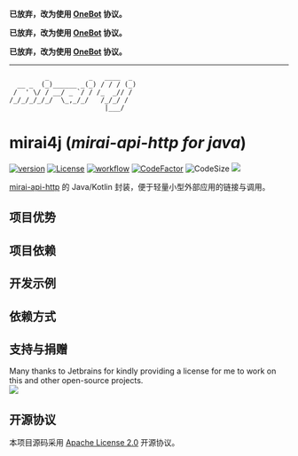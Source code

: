 
**已放弃，改为使用 [OneBot](https://onebot.dev/) 协议。**

**已放弃，改为使用 [OneBot](https://onebot.dev/) 协议。**

**已放弃，改为使用 [OneBot](https://onebot.dev/) 协议。**

___

```text
         _          _   ____  _ 
  __ _  (_)______ _(_) / / / (_)
 /  ' \/ / __/ _ `/ / /_  _// / 
/_/_/_/_/_/  \_,_/_/   /_/_/ /  
                        |___/   
```
# mirai4j (_mirai-api-http for java_)
[![version](https://img.shields.io/github/v/release/CarmJos/mirai4j)](https://github.com/CarmJos/mirai4j/releases)
[![License](https://img.shields.io/github/license/CarmJos/mirai4j)](https://opensource.org/licenses/MIT)
[![workflow](https://github.com/CarmJos/mirai4j/actions/workflows/maven.yml/badge.svg?branch=master)](https://github.com/CarmJos/mirai4j/actions/workflows/maven.yml)
[![CodeFactor](https://www.codefactor.io/repository/github/carmjos/mirai4j/badge)](https://www.codefactor.io/repository/github/carmjos/mirai4j)
![CodeSize](https://img.shields.io/github/languages/code-size/CarmJos/mirai4j)
![](https://visitor-badge.glitch.me/badge?page_id=mirai4j.readme)

[mirai-api-http](https://github.com/project-mirai/mirai-api-http) 的 Java/Kotlin 封装，便于轻量小型外部应用的链接与调用。

## 项目优势

## 项目依赖

## 开发示例

## 依赖方式

## 支持与捐赠

Many thanks to Jetbrains for kindly providing a license for me to work on this and other open-source projects.  
[![](https://resources.jetbrains.com/storage/products/company/brand/logos/jb_beam.svg)](https://www.jetbrains.com/?from=https://github.com/CarmJos/mirai4j)

## 开源协议

本项目源码采用 [Apache License 2.0](https://www.apache.org/licenses/LICENSE-2.0) 开源协议。

